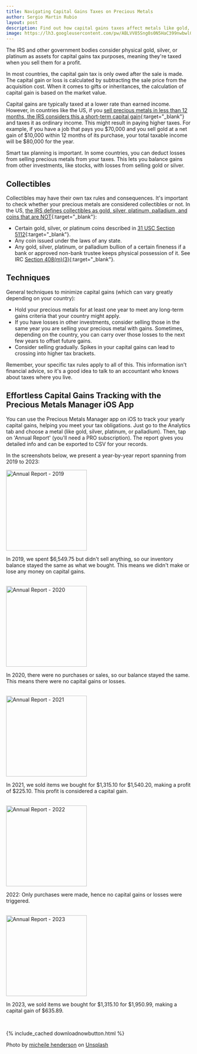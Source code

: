 ```yaml
---
title: Navigating Capital Gains Taxes on Precious Metals
author: Sergio Martin Rubio
layout: post
description: Find out how capital gains taxes affect metals like gold, silver, and platinum. Learn about things like short-term vs. long-term gains, how losses are deducted, and how metals are classified as collectibles. See strategies to pay fewer taxes and check out the Precious Metals app to help you with your taxes.
image: https://lh3.googleusercontent.com/pw/ABLVV85Sng0s0N5HaC399nwbwlG6SImxMRLyr5DZQWaImXnxAxi2IEwqt-W4f6I9G62le8hCAaWN5soiYUxss8HCw94b98-4O3uoXd-yp1zGhdT0uXEd4utL3weHWqHsp_P_3nsoKzZOPhGepR_hcfBi-j2y=w1920-h1280-s-no?authuser=0
---
```


The IRS and other government bodies consider physical gold, silver, or platinum as assets for capital gains tax purposes, meaning they're taxed when you sell them for a profit.

In most countries, the capital gain tax is only owed after the sale is made. The capital gain or loss is calculated by subtracting the sale price from the acquisition cost. When it comes to gifts or inheritances, the calculation of capital gain is based on the market value.

Capital gains are typically taxed at a lower rate than earned income. However, in countries like the US, if you [sell precious metals in less than 12 months, the IRS considers this a short-term capital gain](https://www.irs.gov/taxtopics/tc409){:target="_blank"} and taxes it as ordinary income. This might result in paying higher taxes. For example, if you have a job that pays you $70,000 and you sell gold at a net gain of $10,000 within 12 months of its purchase, your total taxable income will be $80,000 for the year.

Smart tax planning is important. In some countries, you can deduct losses from selling precious metals from your taxes. This lets you balance gains from other investments, like stocks, with losses from selling gold or silver.

## Collectibles

Collectibles may have their own tax rules and consequences. It's important to check whether your precious metals are considered collectibles or not. In the US, [the IRS defines collectibles as gold, silver, platinum, palladium, and coins that are NOT](https://www.irs.gov/retirement-plans/investments-in-collectibles-in-individually-directed-qualified-plan-accounts){:target="_blank"}:

- Certain gold, silver, or platinum coins described in [31 USC Section 5112](https://uscode.house.gov/view.xhtml?req=(title:31%20section:5112%20edition:prelim)%20OR%20(granuleid:USC-prelim-title31-section5112)&f=treesort&num=0&edition=prelim){:target="_blank"}.
- Any coin issued under the laws of any state.
- Any gold, silver, platinum, or palladium bullion of a certain fineness if a bank or approved non-bank trustee keeps physical possession of it. See IRC [Section 408(m)(3)](https://uscode.house.gov/view.xhtml?req=(title:26%20section:408%20edition:prelim)%20OR%20(granuleid:USC-prelim-title26-section408)&f=treesort&edition=prelim&num=0&jumpTo=true#substructure-location_m){:target="_blank"}.

## Techniques

General techniques to minimize capital gains (which can vary greatly depending on your country):

- Hold your precious metals for at least one year to meet any long-term gains criteria that your country might apply.
- If you have losses in other investments, consider selling those in the same year you are selling your precious metal with gains. Sometimes, depending on the country, you can carry over those losses to the next few years to offset future gains.
- Consider selling gradually. Spikes in your capital gains can lead to crossing into higher tax brackets.

Remember, your specific tax rules apply to all of this. This information isn't financial advice, so it's a good idea to talk to an accountant who knows about taxes where you live.

## Effortless Capital Gains Tracking with the Precious Metals Manager iOS App

You can use the Precious Metals Manager app on iOS to track your yearly capital gains, helping you meet your tax obligations. Just go to the Analytics tab and choose a metal (like gold, silver, platinum, or palladium). Then, tap on 'Annual Report' (you'll need a PRO subscription). The report gives you detailed info and can be exported to CSV for your records.

In the screenshots below, we present a year-by-year report spanning from 2019 to 2023:

<div class="row">
    <div class="col-md-4">
        <img class="rounded" width="220" src="https://lh3.googleusercontent.com/pw/ABLVV86OBQ6ymyGS91CzJiYsD1VwupHI_1q6az5HZCXDrSKEDiJn6bENqBs9YbX-wEhiUOPA3DF6JoF3ZflxUZpRIRsrM3Q29YFB3PT4p7DgOIizZVK8ZfyWdRfkwpIX6k_y77fmPA3v6b-hQNIqNgPOL0ci=w922-h2000-s-no?authuser=0" alt="Annual Report - 2019" />
    </div>
    <div class="col-md-8">
        <p>In 2019, we spent $6,549.75 but didn't sell anything, so our inventory balance stayed the same as what we bought. This means we didn't make or lose any money on capital gains.</p>
    </div>
</div>
<br>
<div class="row">
    <div class="col-md-4">
        <img class="rounded" width="220" src="https://lh3.googleusercontent.com/pw/ABLVV869lk8jDtxn1Q6PxCIE0lQZC7fQwiXwE20L5IVgpnA9Rd5vwUGW_SWyBiWi3KPFLcbXzz_7mGrLDyKmAPPDrZOkEJDzqDjQG6Uhw2QTphrUl5AdNGVrvXuQteQICOknoa5YiTHCehhnbl9ehiclZsfx=w922-h2000-s-no?authuser=0" alt="Annual Report - 2020" />
    </div>
    <div class="col-md-8">
        <p>In 2020, there were no purchases or sales, so our balance stayed the same. This means there were no capital gains or losses.</p>
    </div>
</div>
<br>
<div class="row">
    <div class="col-md-4">
        <img class="rounded" width="220" src="https://lh3.googleusercontent.com/pw/ABLVV86aFA3nmGogWfC58Uzs12pbY_4tAdqpuz8stCa8YP7Q7lb7JtRW5x4Wr27PjDRZpfFVo2-oJCwxiH4QWcjNs0J1pvY5pv5KVXoMX6B4RKUryvEAzVF4sovAl7hK851t7vro9_P6nItm-TdRdtR_b3yO=w922-h2000-s-no?authuser=0" alt="Annual Report - 2021" />
    </div>
    <div class="col-md-8">
        <p>In 2021, we sold items we bought for $1,315.10 for $1,540.20, making a profit of $225.10. This profit is considered a capital gain.</p>
    </div>
</div>
<br>
<div class="row">
    <div class="col-md-4">
        <img class="rounded" width="220" src="https://lh3.googleusercontent.com/pw/ABLVV846jKHtJ6JsE2jW_dQ4Oa51wROgqrxr8Oo6EUO_1z0mpmXT2kU69RVYCYuOUbV7t4QZHbB_v-ur3FbPwV16gkJ2Gr-6pkXjvZvTren64f7sFU7-Ps-LhZnxgRVkrrNJTLBPlkvEppEimlj85YX4yhJf=w922-h2000-s-no?authuser=0" alt="Annual Report - 2022" />
    </div>
    <div class="col-md-8">
        <p>2022: Only purchases were made, hence no capital gains or losses were triggered.</p>
    </div>
</div>
<br>
<div class="row">
    <div class="col-md-4">
        <img class="rounded" width="220" src="https://lh3.googleusercontent.com/pw/ABLVV86Pixs0Pcjd2EBJu0xyr3Vol8c8sNxW_gyR0iEpz9-2rMADQLnaRC3GzLkzNOLZXagriKU9EamMQN1KhLW4p5SCxAdQ04cJv2tNX33SEcRyzW7FOpMRPgEcOkyfFSExx1IQSGNwQBpnY3s_280fz0zi=w922-h2000-s-no?authuser=0" alt="Annual Report - 2023" />
    </div>
    <div class="col-md-8">
        <p>In 2023, we sold items we bought for $1,315.10 for $1,950.99, making a capital gain of $635.89.</p>
    </div>
</div>
<br>

{% include_cached downloadnowbutton.html %}
<br>

Photo by <a href="https://unsplash.com/@micheile?utm_content=creditCopyText&utm_medium=referral&utm_source=unsplash">micheile henderson</a> on <a href="https://unsplash.com/photos/green-plant-in-clear-glass-cup-SoT4-mZhyhE?utm_content=creditCopyText&utm_medium=referral&utm_source=unsplash">Unsplash</a>
